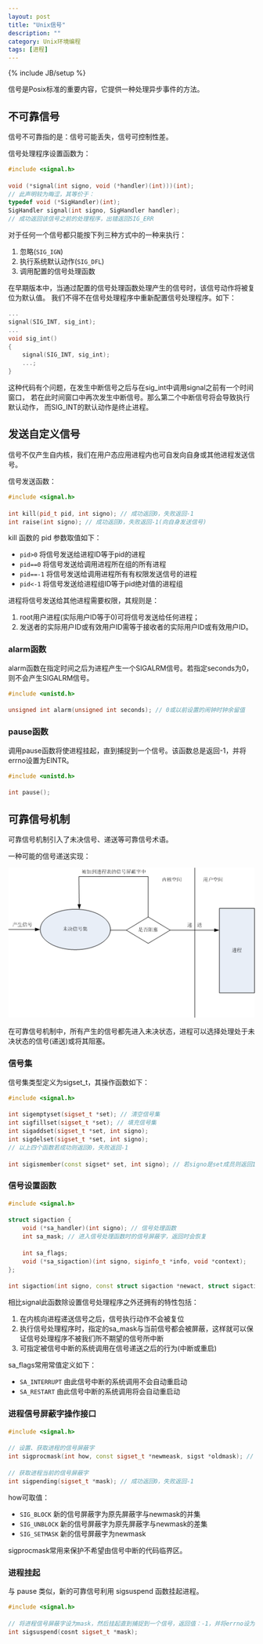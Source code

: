 ```yaml
---
layout: post
title: "Unix信号"
description: ""
category: Unix环境编程
tags: [进程]
---
```

{% include JB/setup %}

信号是Posix标准的重要内容，它提供一种处理异步事件的方法。

## 不可靠信号

信号不可靠指的是：信号可能丢失，信号可控制性差。

信号处理程序设置函数为：

``` c++
#include <signal.h>

void (*signal(int signo, void (*handler)(int)))(int);
// 此声明较为晦涩，其等价于：
typedef void (*SigHandler)(int);
SigHandler signal(int signo, SigHandler handler);
// 成功返回该信号之前的处理程序，出错返回SIG_ERR
```

对于任何一个信号都只能按下列三种方式中的一种来执行：

  1. 忽略(`SIG_IGN`)
  2. 执行系统默认动作(`SIG_DFL`)
  3. 调用配置的信号处理函数

在早期版本中，当通过配置的信号处理函数处理产生的信号时，该信号动作将被复位为默认值。
我们不得不在信号处理程序中重新配置信号处理程序。如下：

``` c++
...
signal(SIG_INT, sig_int);
...
void sig_int()
{
	signal(SIG_INT, sig_int);
	...;
}
```

这种代码有个问题，在发生中断信号之后与在sig_int中调用signal之前有一个时间窗口，
若在此时间窗口中再次发生中断信号。那么第二个中断信号将会导致执行默认动作，
而SIG_INT的默认动作是终止进程。

## 发送自定义信号

信号不仅产生自内核，我们在用户态应用进程内也可自发向自身或其他进程发送信号。

信号发送函数：

``` c++
#include <signal.h>

int kill(pid_t pid, int signo); // 成功返回0，失败返回-1
int raise(int signo); // 成功返回0，失败返回-1(向自身发送信号)
```

kill 函数的 pid 参数取值如下：

  + `pid>0` 将信号发送给进程ID等于pid的进程
  + `pid==0` 将信号发送给调用进程所在组的所有进程
  + `pid==-1` 将信号发送给调用进程所有有权限发送信号的进程
  + `pid<-1` 将信号发送给进程组ID等于pid绝对值的进程组

进程将信号发送给其他进程需要权限，其规则是：

  1. root用户进程(实际用户ID等于0)可将信号发送给任何进程；
  2. 发送者的实际用户ID或有效用户ID需等于接收者的实际用户ID或有效用户ID。

### alarm函数

alarm函数在指定时间之后为进程产生一个SIGALRM信号。若指定seconds为0，则不会产生SIGALRM信号。

``` c++
#include <unistd.h>

unsigned int alarm(unsigned int seconds); // 0或以前设置的闹钟时钟余留值
```

### pause函数

调用pause函数将使进程挂起，直到捕捉到一个信号。该函数总是返回-1，并将errno设置为EINTR。

``` c++
#include <unistd.h>

int pause();
```

## 可靠信号机制

可靠信号机制引入了未决信号、递送等可靠信号术语。

一种可能的信号递送实现：

![](/images/unix/process/available-signal.png)

在可靠信号机制中，所有产生的信号都先进入未决状态，进程可以选择处理处于未决状态的信号(递送)或将其阻塞。

### 信号集

信号集类型定义为sigset_t，其操作函数如下：

``` c++
#include <signal.h>

int sigemptyset(sigset_t *set); // 清空信号集
int sigfillset(sigset_t *set); // 填充信号集
int sigaddset(sigset_t *set, int signo);
int sigdelset(sigset_t *set, int signo);
// 以上四个函数若成功则返回0，失败返回-1

int sigismember(const sigset* set, int signo); // 若signo是set成员则返回1，否则返回0，出错返回-1
```

### 信号设置函数

``` c++
#include <signal.h>

struct sigaction {
	void (*sa_handler)(int signo); // 信号处理函数
	int sa_mask; // 进入信号处理函数时的信号屏蔽字，返回时会恢复

	int sa_flags;
	void (*sa_sigaction)(int signo, siginfo_t *info, void *context);
};

int sigaction(int signo, const struct sigaction *newact, struct sigaction *oldact); // 成功返回0，失败返回-1
```

相比signal此函数除设置信号处理程序之外还拥有的特性包括：

  1. 在内核向进程递送信号之后，信号执行动作不会被复位
  2. 执行信号处理程序时，指定的sa_mask与当前信号都会被屏蔽，这样就可以保证信号处理程序不被我们所不期望的信号所中断
  3. 可指定被信号中断的系统调用在信号递送之后的行为(中断或重启)

sa_flags常用常值定义如下：

  + `SA_INTERRUPT` 由此信号中断的系统调用不会自动重启动
  + `SA_RESTART` 由此信号中断的系统调用将会自动重启动

### 进程信号屏蔽字操作接口

``` c++
#include <signal.h>

// 设置、获取进程的信号屏蔽字
int sigprocmask(int how, const sigset_t *newmeask, sigst *oldmask); // 成功返回0，失败返回-1

// 获取进程当前的信号屏蔽字
int sigpending(sigset_t *mask); // 成功返回0，失败返回-1
```

how可取值：

  + `SIG_BLOCK` 新的信号屏蔽字为原先屏蔽字与newmask的并集
  + `SIG_UNBLOCK` 新的信号屏蔽字为原先屏蔽字与newmask的差集
  + `SIG_SETMASK` 新的信号屏蔽字为newmask

sigprocmask常用来保护不希望由信号中断的代码临界区。

### 进程挂起

与 pause 类似，新的可靠信号利用 sigsuspend 函数挂起进程。

``` c++
#include <signal.h>

// 将进程信号屏蔽字设为mask，然后挂起直到捕捉到一个信号，返回值：-1，并将errno设为EINTR
int sigsuspend(cosnt sigset_t *mask);
```
